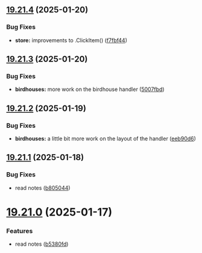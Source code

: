 ## [19.21.4](https://github.com/Torwent/WaspLib/compare/v19.21.3...v19.21.4) (2025-01-20)


### Bug Fixes

* **store:** improvements to .ClickItem() ([f7fbf44](https://github.com/Torwent/WaspLib/commit/f7fbf44b348554b551ffb6aff7f27857952fb3ce))



## [19.21.3](https://github.com/Torwent/WaspLib/compare/v19.21.2...v19.21.3) (2025-01-20)


### Bug Fixes

* **birdhouses:** more work on the birdhouse handler ([5007fbd](https://github.com/Torwent/WaspLib/commit/5007fbdb64e2469c8c8f5e7adff0b61ce81225ab))



## [19.21.2](https://github.com/Torwent/WaspLib/compare/v19.21.1...v19.21.2) (2025-01-19)


### Bug Fixes

* **birdhouses:** a little bit more work on the layout of the handler ([eeb90d6](https://github.com/Torwent/WaspLib/commit/eeb90d6159bdc631b75a3db502b80b8920a3d728))



## [19.21.1](https://github.com/Torwent/WaspLib/compare/v19.21.0...v19.21.1) (2025-01-18)


### Bug Fixes

* read notes ([b805044](https://github.com/Torwent/WaspLib/commit/b805044bfead193a7c0fb10dd0c5c66df60dc3a2))



# [19.21.0](https://github.com/Torwent/WaspLib/compare/v19.20.0...v19.21.0) (2025-01-17)


### Features

* read notes ([b5380fd](https://github.com/Torwent/WaspLib/commit/b5380fd216d704e0603eef66adde3dd5d0ab7365))



